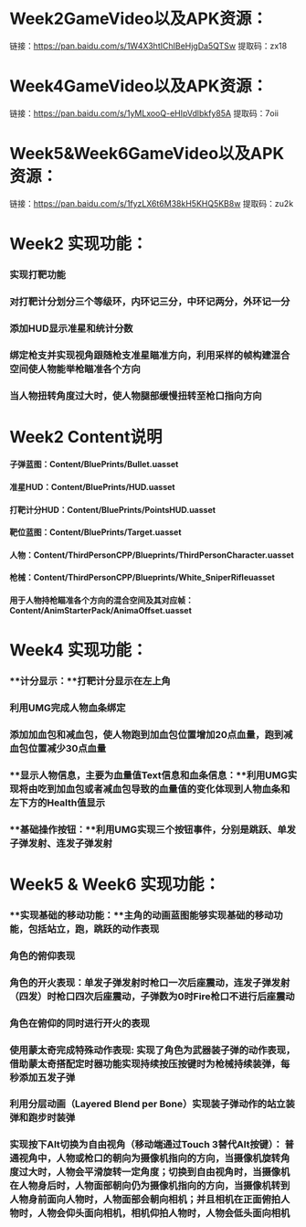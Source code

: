 # Week2GameVideo以及APK资源：

链接：https://pan.baidu.com/s/1W4X3htIChIBeHjgDa5QTSw 
提取码：zx18 



# Week4GameVideo以及APK资源：

链接：https://pan.baidu.com/s/1yMLxooQ-eHIpVdlbkfy85A 
提取码：7oii 



# Week5&Week6GameVideo以及APK资源：

链接：https://pan.baidu.com/s/1fyzLX6t6M38kH5KHQ5KB8w 
提取码：zu2k 




# Week2 实现功能：

### 实现打靶功能

### 对打靶计分划分三个等级环，内环记三分，中环记两分，外环记一分

### 添加HUD显示准星和统计分数

### 绑定枪支并实现视角跟随枪支准星瞄准方向，利用采样的帧构建混合空间使人物能举枪瞄准各个方向

### 当人物扭转角度过大时，使人物腿部缓慢扭转至枪口指向方向



# Week2 Content说明

#### 子弹蓝图：Content/BluePrints/Bullet.uasset

#### 准星HUD：Content/BluePrints/HUD.uasset

#### 打靶计分HUD：Content/BluePrints/PointsHUD.uasset

#### 靶位蓝图：Content/BluePrints/Target.uasset

#### 人物：Content/ThirdPersonCPP/Blueprints/ThirdPersonCharacter.uasset

#### 枪械：Content/ThirdPersonCPP/Blueprints/White_SniperRifleuasset

#### 用于人物持枪瞄准各个方向的混合空间及其对应帧：Content/AnimStarterPack/AnimaOffset.uasset



# Week4 实现功能：

### **计分显示：**打靶计分显示在左上角

### 利用UMG完成人物血条绑定

### 添加加血包和减血包，使人物跑到加血包位置增加20点血量，跑到减血包位置减少30点血量

### **显示人物信息，主要为血量值Text信息和血条信息：**利用UMG实现将由吃到加血包或者减血包导致的血量值的变化体现到人物血条和左下方的Health值显示

### **基础操作按钮：**利用UMG实现三个按钮事件，分别是跳跃、单发子弹发射、连发子弹发射



# Week5 & Week6 实现功能：

### **实现基础的移动功能：**主角的动画蓝图能够实现基础的移动功能，包括站立，跑，跳跃的动作表现

### **角色的俯仰表现**

### **角色的开火表现**：单发子弹发射时枪口一次后座震动，连发子弹发射（四发）时枪口四次后座震动，子弹数为0时Fire枪口不进行后座震动

### **角色在俯仰的同时进行开火的表现**

### **使用蒙太奇完成特殊动作表现:**  实现了角色为武器**装子弹**的动作表现，借助蒙太奇搭配定时器功能实现持续按压按键时为枪械**持续装弹**，每秒添加五发子弹

### 利用分层动画（Layered Blend per Bone）实现装子弹动作的**站立装弹**和**跑步时装弹**

### **实现按下Alt切换为自由视角（移动端通过Touch 3替代Alt按键）：** 普通视角中，人物或枪口的朝向为摄像机指向的方向，当摄像机旋转角度过大时，人物会平滑旋转一定角度；切换到**自由视角**时，**当摄像机在人物身后时**，人物面部朝向仍为摄像机指向的方向，**当摄像机转到人物身前面向人物时**，人物面部会朝向相机；并且相机在正面俯拍人物时，人物会仰头面向相机，相机仰拍人物时，人物会低头面向相机 